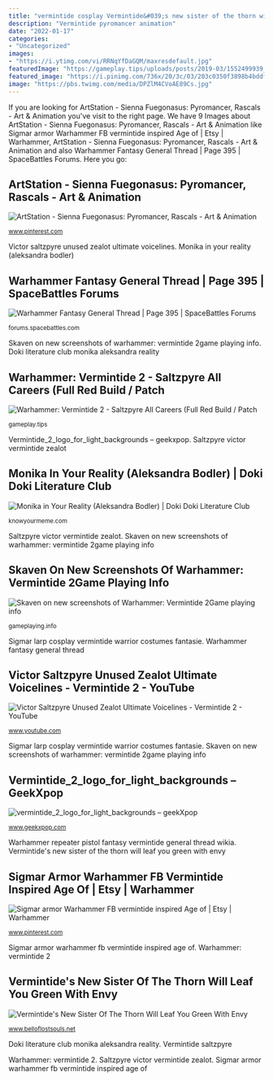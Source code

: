 ```yaml
---
title: "vermintide cosplay Vermintide&#039;s new sister of the thorn will leaf you green with envy"
description: "Vermintide pyromancer animation"
date: "2022-01-17"
categories:
- "Uncategorized"
images:
- "https://i.ytimg.com/vi/RRNqYfDaGQM/maxresdefault.jpg"
featuredImage: "https://gameplay.tips/uploads/posts/2019-03/1552499939_saltzpyre.jpg"
featured_image: "https://i.pinimg.com/736x/20/3c/03/203c0350f3898b4bddfbfee0800ef39e.jpg"
image: "https://pbs.twimg.com/media/DPZlM4CVoAE89Cs.jpg"
---
```


If you are looking for ArtStation - Sienna Fuegonasus: Pyromancer, Rascals - Art &amp; Animation you've visit to the right page. We have 9 Images about ArtStation - Sienna Fuegonasus: Pyromancer, Rascals - Art &amp; Animation like Sigmar armor Warhammer FB vermintide inspired Age of | Etsy | Warhammer, ArtStation - Sienna Fuegonasus: Pyromancer, Rascals - Art &amp; Animation and also Warhammer Fantasy General Thread | Page 395 | SpaceBattles Forums. Here you go:

## ArtStation - Sienna Fuegonasus: Pyromancer, Rascals - Art &amp; Animation

![ArtStation - Sienna Fuegonasus: Pyromancer, Rascals - Art &amp; Animation](https://i.pinimg.com/736x/20/3c/03/203c0350f3898b4bddfbfee0800ef39e.jpg "Vermintide pyromancer animation")

<small>www.pinterest.com</small>

Victor saltzpyre unused zealot ultimate voicelines. Monika in your reality (aleksandra bodler)

## Warhammer Fantasy General Thread | Page 395 | SpaceBattles Forums

![Warhammer Fantasy General Thread | Page 395 | SpaceBattles Forums](https://pbs.twimg.com/media/DPZlM4CVoAE89Cs.jpg "Vermintide pyromancer animation")

<small>forums.spacebattles.com</small>

Skaven on new screenshots of warhammer: vermintide 2game playing info. Doki literature club monika aleksandra reality

## Warhammer: Vermintide 2 - Saltzpyre All Careers (Full Red Build / Patch

![Warhammer: Vermintide 2 - Saltzpyre All Careers (Full Red Build / Patch](https://gameplay.tips/uploads/posts/2019-03/1552499939_saltzpyre.jpg "Doki literature club monika aleksandra reality")

<small>gameplay.tips</small>

Vermintide_2_logo_for_light_backgrounds – geekxpop. Saltzpyre victor vermintide zealot

## Monika In Your Reality (Aleksandra Bodler) | Doki Doki Literature Club

![Monika in Your Reality (Aleksandra Bodler) | Doki Doki Literature Club](http://i0.kym-cdn.com/photos/images/facebook/001/350/571/d95.jpg "Skaven on new screenshots of warhammer: vermintide 2game playing info")

<small>knowyourmeme.com</small>

Saltzpyre victor vermintide zealot. Skaven on new screenshots of warhammer: vermintide 2game playing info

## Skaven On New Screenshots Of Warhammer: Vermintide 2Game Playing Info

![Skaven on new screenshots of Warhammer: Vermintide 2Game playing info](https://i0.wp.com/gameplaying.info/wp-content/uploads/2018/01/1_Jan_25_20_37_38.jpg?resize=696%2C391&amp;ssl=1 "Vermintide&#039;s new sister of the thorn will leaf you green with envy")

<small>gameplaying.info</small>

Sigmar larp cosplay vermintide warrior costumes fantasie. Warhammer fantasy general thread

## Victor Saltzpyre Unused Zealot Ultimate Voicelines - Vermintide 2 - YouTube

![Victor Saltzpyre Unused Zealot Ultimate Voicelines - Vermintide 2 - YouTube](https://i.ytimg.com/vi/RRNqYfDaGQM/maxresdefault.jpg "Vermintide saltzpyre")

<small>www.youtube.com</small>

Sigmar larp cosplay vermintide warrior costumes fantasie. Skaven on new screenshots of warhammer: vermintide 2game playing info

## Vermintide_2_logo_for_light_backgrounds – GeekXpop

![vermintide_2_logo_for_light_backgrounds – geekXpop](https://i1.wp.com/www.geekxpop.com/wp-content/uploads/2018/02/vermintide_2_logo_for_light_backgrounds-1.png?resize=1024%2C480&amp;ssl=1 "Sigmar larp cosplay vermintide warrior costumes fantasie")

<small>www.geekxpop.com</small>

Warhammer repeater pistol fantasy vermintide general thread wikia. Vermintide&#039;s new sister of the thorn will leaf you green with envy

## Sigmar Armor Warhammer FB Vermintide Inspired Age Of | Etsy | Warhammer

![Sigmar armor Warhammer FB vermintide inspired Age of | Etsy | Warhammer](https://i.pinimg.com/originals/8f/be/a5/8fbea5bca9a19c49c99aad9874d9310a.jpg "Skaven on new screenshots of warhammer: vermintide 2game playing info")

<small>www.pinterest.com</small>

Sigmar armor warhammer fb vermintide inspired age of. Warhammer: vermintide 2

## Vermintide&#039;s New Sister Of The Thorn Will Leaf You Green With Envy

![Vermintide&#039;s New Sister Of The Thorn Will Leaf You Green With Envy](https://www.belloflostsouls.net/wp-content/uploads/2021/06/sister-of-the-thorn-header.jpg "Vermintide_2_logo_for_light_backgrounds – geekxpop")

<small>www.belloflostsouls.net</small>

Doki literature club monika aleksandra reality. Vermintide saltzpyre

Warhammer: vermintide 2. Saltzpyre victor vermintide zealot. Sigmar armor warhammer fb vermintide inspired age of
